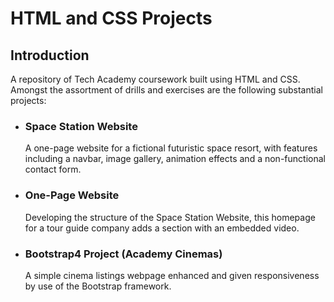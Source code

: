 # HTML and CSS Projects
## Introduction
A repository of Tech Academy coursework built using HTML and CSS. Amongst the assortment of drills and exercises are the following substantial projects:

 - ### Space Station Website
   A one-page website for a fictional futuristic space resort, with features including a navbar, image gallery, animation effects and a non-functional contact form.

 - ### One-Page Website
   Developing the structure of the Space Station Website, this homepage for a tour guide company adds a section with an embedded video.

 - ### Bootstrap4 Project (Academy Cinemas)
   A simple cinema listings webpage enhanced and given responsiveness by use of the Bootstrap framework. 

